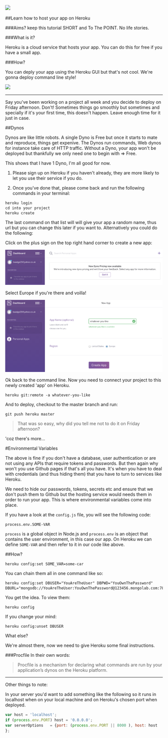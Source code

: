 ![](https://s3.amazonaws.com/kinlane-productions/api-evangelist/heroku/heroku-logo.png)

##Learn how to host your app on Heroku

###Aims?
keep this tutorial SHORT and To The POINT. No life stories.

###What is it?

Heroku is a cloud service that hosts your app. You can do this for free if you have a small app. 

###How?

You can deply your app using the Heroku GUI but that's not cool. We're gonna deploy command line style!

![](http://s2.quickmeme.com/img/14/14bd39c02c40e7e10a50a68aa2c385359b5097214a97fe131e88d21bf7996198.jpg)

---

Say you've been working on a project all week and you decide to deploy on Friday afternoon. Don't! Sometimes things go smoothly but sometimes and specially if it's your first time, this doesn't happen. Leave enough time for it just in case.

##Dynos

Dynos are like little robots. A single Dyno is Free but once it starts to mate and reproduce, things get expenive. The Dynos run commands, Web dynos for instance take care of HTTP traffic. Without a Dyno, your app won't be deployed but thankfully we only need one to begin with => Free.

This shows that I have 1 Dyno, I'm all good for now.
![]()

1. Please sign up on Heroku if you haven't already, they are more likely to let you use their service if you do. 


2. Once you've done that, please come back and run the following commands in your terminal:

```
heroku login
cd into your project
heroku create
```
The last command on that list will will give your app a random name, thus url but you can change this later if you want to. Alternatively you could do the following:

Click on the plus sign on the top right hand corner to create a new app:

![](https://raw.githubusercontent.com/Neats29/Learn-Heroku/master/add-new-app.png)

Select Europe if you're there and voilla!

![](https://raw.githubusercontent.com/Neats29/Learn-Heroku/master/app-name.png)


Ok back to the command line. Now you need to connect your project to this newly created 'app' on Heroku.

```
heroku git:remote -a whatever-you-like
```
And to deploy, checkout to the master branch and run:
```
git push heroku master
```

> That was so easy, why did you tell me not to do it on Friday afternoon?

'coz there's more...

#Environmental Variables

The above is fine if you don't have a database, user authentication or are not using any APIs that require tokens and passwords. But then again why won't you use Github pages if that's all you have. It's when you have to deal with credentials (and thus hiding them) that you have to turn to services like Heroku.

We need to hide our passwords, tokens, secrets etc and ensure that we don't push them to Github but the hosting service would needs them in order to run your app. This is where environmental variables come into place.

If you have a look at the `config.js` file, you will see the following code:

```
process.env.SOME-VAR
```

`process` is a global object in Node.js and `process.env` is an object that contains the user environment, in this case our app. On Heroku we can define `SOME-VAR` and then refer to it in our code like above.

##How?

```
heroku config:set SOME_VAR=some-car
```
You can chain them all in one command like so:

```
heroku config:set DBUSER="YouAreTheUser" DBPWD="YouOwnThePassword" DBURL="mongodb://YouAreTheUser:YouOwnThePassword@123456.mongolab.com:78910/collectionName?"
```
You get the idea.
To view them:
```
heroku config
```
If you change your mind:
```
heroku config:unset DBUSER
```

What else?

We're almost there, now we need to give Heroku some final instructions.

###Procfile
In their own words: 
> Procfile is a mechanism for declaring what commands are run by your application’s dynos on the Heroku platform.

***
Other things to note:

In your server you'd want to add something like the following so it runs in localhost when on your local machine and on Heroku's chosen port when deployed.

```javascript
var host = 'localhost';
if (process.env.PORT) host = '0.0.0.0';
var serverOptions 	= {port: (process.env.PORT || 8000 ), host: host 
};
```





